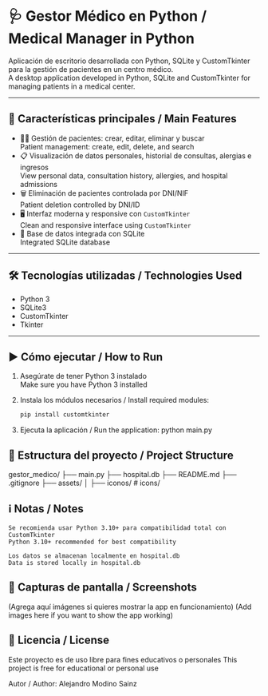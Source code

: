 # 🩺 Gestor Médico en Python / Medical Manager in Python

Aplicación de escritorio desarrollada con Python, SQLite y CustomTkinter para la gestión de pacientes en un centro médico.  
A desktop application developed in Python, SQLite and CustomTkinter for managing patients in a medical center.

---

## 📌 Características principales / Main Features

- 🧑‍⚕️ Gestión de pacientes: crear, editar, eliminar y buscar  
  Patient management: create, edit, delete, and search
- 📋 Visualización de datos personales, historial de consultas, alergias e ingresos  
  View personal data, consultation history, allergies, and hospital admissions
- 🗑 Eliminación de pacientes controlada por DNI/NIF  
  Patient deletion controlled by DNI/ID
- 🖥 Interfaz moderna y responsive con `CustomTkinter`  
  Clean and responsive interface using `CustomTkinter`
- 💾 Base de datos integrada con SQLite  
  Integrated SQLite database

---

## 🛠 Tecnologías utilizadas / Technologies Used

- Python 3
- SQLite3
- CustomTkinter
- Tkinter

---

## ▶️ Cómo ejecutar / How to Run

1. Asegúrate de tener Python 3 instalado  
   Make sure you have Python 3 installed

2. Instala los módulos necesarios / Install required modules:
   ```bash
   pip install customtkinter

3. Ejecuta la aplicación / Run the application:
   python main.py

## 📁 Estructura del proyecto / Project Structure

gestor_medico/
├── main.py
├── hospital.db
├── README.md
├── .gitignore
├── assets/
│   ├── iconos/        # icons/

## ℹ️ Notas / Notes

    Se recomienda usar Python 3.10+ para compatibilidad total con CustomTkinter
    Python 3.10+ recommended for best compatibility

    Los datos se almacenan localmente en hospital.db
    Data is stored locally in hospital.db

## 📸 Capturas de pantalla / Screenshots

(Agrega aquí imágenes si quieres mostrar la app en funcionamiento)
(Add images here if you want to show the app working)
## 📖 Licencia / License

Este proyecto es de uso libre para fines educativos o personales
This project is free for educational or personal use

Autor / Author: Alejandro Modino Sainz